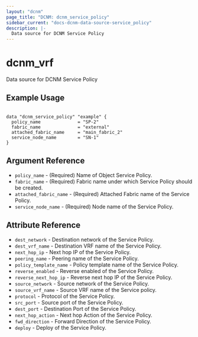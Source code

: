 ```yaml
---
layout: "dcnm"
page_title: "DCNM: dcnm_service_policy"
sidebar_current: "docs-dcnm-data-source-service_policy"
description: |-
  Data source for DCNM Service Policy
---
```


# dcnm_vrf #
Data source for DCNM Service Policy

## Example Usage ##

```hcl

data "dcnm_service_policy" "example" {
  policy_name              = "SP-2"  
  fabric_name              = "external"
  attached_fabric_name     = "main_fabric_2"
  service_node_name        = "SN-1"
}

```

## Argument Reference ##

* `policy_name` - (Required) Name of Object Service Policy.
* `fabric_name` - (Required) Fabric name under which Service Policy should be created.
* `attached_fabric_name` - (Required) Attached Fabric name of the Service Policy.
* `service_node_name` - (Required) Node name of the Service Policy.


## Attribute Reference 
* `dest_network` - Destination network of the Service Policy.
* `dest_vrf_name` - Destination VRF name of the Service Policy.
* `next_hop_ip` - Next hop IP of the Service Policy.
* `peering_name` - Peering name of the Service Policy. 
* `policy_template_name` - Policy template name of the Service Policy.
* `reverse_enabled` - Reverse enabled of the Service Policy.
* `reverse_next_hop_ip` - Reverse next hop IP of the Service Policy.
* `source_network` - Source network of the Service Policy. 
* `source_vrf_name` - Source VRF name of the Service policy.
* `protocol` - Protocol of the Service Policy.
* `src_port` - Source port of the Service Policy. 
* `dest_port` - Destination Port of the Service Policy.
* `next_hop_action` - Next hop Action of the Service Policy.
* `fwd_direction` - Forward Direction of the Service Policy.
* `deploy` - Deploy of the Service Policy.
